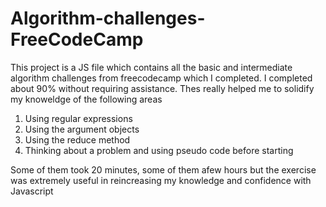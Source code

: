 # Algorithm-challenges-FreeCodeCamp

This project is a JS file which contains all the basic and intermediate algorithm challenges from freecodecamp which I completed. I completed about 90% without requiring assistance.  Thes really helped me to solidify my knoweldge of the following
areas

1) Using regular expressions
2) Using the argument objects
3) Using the reduce method
4) Thinking about a problem and using pseudo code before starting

Some of them took 20 minutes, some of them afew hours but the exercise was extremely useful in reincreasing my knowledge and confidence with Javascript
